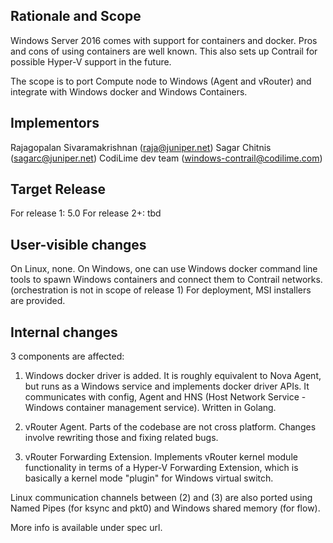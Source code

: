 Rationale and Scope
---------------------------
Windows Server 2016 comes with support for containers and docker. Pros and cons of using containers are well known. This also sets up Contrail for possible Hyper-V support in the future.

The scope is to port Compute node to Windows (Agent and vRouter) and integrate with Windows docker and Windows Containers.

Implementors
-------------------
Rajagopalan Sivaramakrishnan (raja@juniper.net)
Sagar Chitnis (sagarc@juniper.net)
CodiLime dev team (windows-contrail@codilime.com)

Target Release
---------------------
For release 1: 5.0
For release 2+: tbd

User-visible changes
----------------------------
On Linux, none.
On Windows, one can use Windows docker command line tools to spawn Windows containers and connect them to Contrail networks. (orchestration is not in scope of release 1)
For deployment, MSI installers are provided.

Internal changes
-----------------------
3 components are affected:

1. Windows docker driver is added. It is roughly equivalent to Nova Agent, but runs as a Windows service and implements docker driver APIs. It communicates with config, Agent and HNS (Host Network Service - Windows container management service). Written in Golang.

2. vRouter Agent. Parts of the codebase are not cross platform. Changes involve rewriting those and fixing related bugs.

3. vRouter Forwarding Extension. Implements vRouter kernel module functionality in terms of a Hyper-V Forwarding Extension, which is basically a kernel mode "plugin" for Windows virtual switch.

Linux communication channels between (2) and (3) are also ported using Named Pipes (for ksync and pkt0) and Windows shared memory (for flow).

More info is available under spec url.

